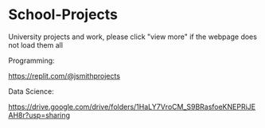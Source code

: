 # School-Projects
University projects and work, please click "view more" if the webpage does not load them all


Programming:

https://replit.com/@jsmithprojects

Data Science:

https://drive.google.com/drive/folders/1HaLY7VroCM_S9BRasfoeKNEPRiJEAH8r?usp=sharing

